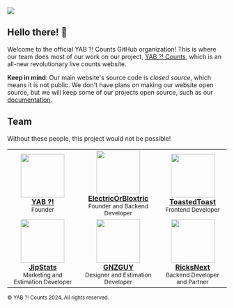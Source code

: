 <img src="https://www.banner.yt/UCB3_5M_Wh92aiqv9YxTtb0g">

## Hello there! 👋

Welcome to the official YAB ?! Counts GitHub organization! This is where our team does most of our work on our project, [YAB ?! Counts](https://yabcounts.com), which is an all-new revolutionary live counts website.

**Keep in mind**: Our main website's source code is _closed source_, which means it is not public. We don't have plans on making our website open source, but we will keep some of our projects open source, such as our [documentation](https://github.com/YABCounts/docs).

## Team

Without these people, this project would not be possible!

<table>
  <tr>
    <td>
      <div align="center" valign="top" width="14.28%">
        <img width="100" height="100" src="https://cdn.yabcounts.com/github/team/yab.png">
        <br />
        <a href="https://youtube.com/@YTAltBattles1"><b>YAB ?!</b></a>
        <br />
        <sup>Founder</sup>
      </div>
    </td>
    <td>
      <div align="center" valign="top" width="14.28%">
        <img width="100" height="100" src="https://cdn.yabcounts.com/github/team/electric.png">
        <br />
        <a href="https://github.com/ElectricOrBloxtric"><b>ElectricOrBloxtric</b></a>
        <br />
        <sup>Founder and Backend Developer</sup>
      </div>
    </td>
    <td>
      <div align="center" valign="top" width="14.28%">
        <img width="100" height="100" src="https://cdn.yabcounts.com/github/team/toast.png">
        <br />
        <a href="https://github.com/ToastedDev"><b>ToastedToast</b></a>
        <br />
        <sup>Frontend Developer</sup>
      </div>
    </td>
  </tr
  <tr>
    <td>
      <div align="center" valign="top" width="14.28%">
        <img width="100" height="100" src="https://cdn.yabcounts.com/github/team/jip.png">
        <br />
        <a href="https://youtube.com/@JipStats"><b>JipStats</b></a>
        <br />
        <sup>Marketing and Estimation Developer</sup>
      </div>
    </td>
        <td>
      <div align="center" valign="top" width="14.28%">
        <img width="100" height="100" src="https://cdn.yabcounts.com/github/team/gnz.png">
        <br />
        <a href="https://youtube.com/@GNZGUY"><b>GNZGUY</b></a>
        <br />
        <sup>Designer and Estimation Developer</sup>
      </div>
    </td>
    <td>
      <div align="center" valign="top" width="14.28%">
        <img width="100" height="100" src="https://cdn.yabcounts.com/github/team/next.png">
        <br />
        <a href="https://youtube.com/@SubscriberBattles"><b>RicksNext</b></a>
        <br />
        <sup>Backend Developer and Partner</sup>
      </div>
    </td>
  </tr>
</table>

<sup>&copy; YAB ?! Counts 2024. All rights reserved.</sup>
